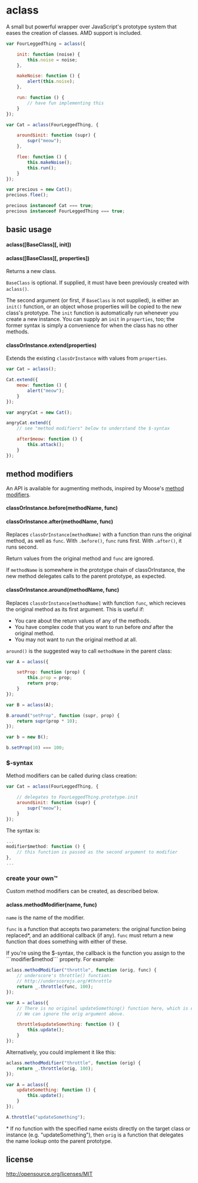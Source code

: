 # aclass

A small but powerful wrapper over JavaScript's prototype system that eases the creation of classes. AMD support is included.

```JavaScript
var FourLeggedThing = aclass({

    init: function (noise) {
        this.noise = noise;
    },

    makeNoise: function () {
        alert(this.noise);
    },

    run: function () {
        // have fun implementing this
    }
});

var Cat = aclass(FourLeggedThing, {

    around$init: function (supr) {
        supr("meow");
    },

    flee: function () {
        this.makeNoise();
        this.run();
    }
});

var precious = new Cat();
precious.flee();

precious instanceof Cat === true;
precious instanceof FourLeggedThing === true;
```

## basic usage

#### aclass([BaseClass][, init])
#### aclass([BaseClass][, properties])

Returns a new class.

```BaseClass``` is optional. If supplied, it must have been previously created with ```aclass()```.

The second argument (or first, if ```BaseClass``` is not supplied), is either an ```init()``` function, or an object whose properties will be copied to the new class's prototype. The ```init``` function is automatically run whenever you create a new instance. You can supply an ```init``` in ```properties```, too; the former syntax is simply a convenience for when the class has no other methods.

#### classOrInstance.extend(properties)

Extends the existing ```classOrInstance``` with values from ```properties```.

```JavaScript
var Cat = aclass();

Cat.extend({
    meow: function () {
        alert("meow");
    }
});

var angryCat = new Cat();

angryCat.extend({
    // see "method modifiers" below to understand the $-syntax

    after$meow: function () {
        this.attack();
    }
});
```

## method modifiers

An API is available for augmenting methods, inspired by Moose's [method modifiers](http://search.cpan.org/dist/Moose/lib/Moose/Manual/MethodModifiers.pod).

#### classOrInstance.before(methodName, func)
#### classOrInstance.after(methodName, func)

Replaces ```classOrInstance[methodName]``` with a function than runs the original method, as well as ```func```. With ```.before()```, ```func``` runs first. With ```.after()```, it runs second.

Return values from the original method and ```func``` are ignored.

If ```methodName``` is somewhere in the prototype chain of classOrInstance, the new method delegates calls to the parent prototype, as expected.

#### classOrInstance.around(methodName, func)

Replaces ```classOrInstance[methodName]``` with function ```func```, which recieves the original method as its first argument. This is useful if:

 * You care about the return values of any of the methods.
 * You have complex code that you want to run before *and* after the original method.
 * You may not want to run the original method at all.

```around()``` is the suggested way to call ```methodName``` in the parent class:

```JavaScript
var A = aclass({

    setProp: function (prop) {
        this.prop = prop;
        return prop;
    }
});

var B = aclass(A);

B.around("setProp", function (supr, prop) {
    return supr(prop * 10);
});

var b = new B();

b.setProp(10) === 100;
```

### $-syntax

Method modifiers can be called during class creation:

```JavaScript
var Cat = aclass(FourLeggedThing, {

    // delegates to FourLeggedThing.prototype.init
    around$init: function (supr) {
        supr("meow");
    }
});
```

The syntax is:

```JavaScript
...
modifier$method: function () {
    // this function is passed as the second argument to modifier
},
...
```

### create your own™

Custom method modifiers can be created, as described below.

#### aclass.methodModifier(name, func)

```name``` is the name of the modifier.

```func``` is a function that accepts two parameters: the original function being replaced*, and an additional callback (if any). ```func``` must return a new function that does something with either of these.

If you're using the $-syntax, the callback is the function you assign to the ```modifier$method``` property. For example:

```JavaScript
aclass.methodModifier("throttle", function (orig, func) {
    // underscore's throttle() function:
    // http://underscorejs.org/#throttle
    return _.throttle(func, 100);
});

var A = aclass({
    // There is no original updateSomething() function here, which is okay.
    // We can ignore the orig argument above.

    throttle$updateSomething: function () {
        this.update();
    }
});
```

Alternatively, you could implement it like this:

```JavaScript
aclass.methodModifier("throttle", function (orig) {
    return _.throttle(orig, 100);
});

var A = aclass({
    updateSomething: function () {
        this.update();
    }
});

A.throttle("updateSomething");
```

\* If no function with the specified name exists directly on the target class or instance (e.g. "updateSomething"), then ```orig``` is a function that delegates the name lookup onto the parent prototype.

## license

http://opensource.org/licenses/MIT
